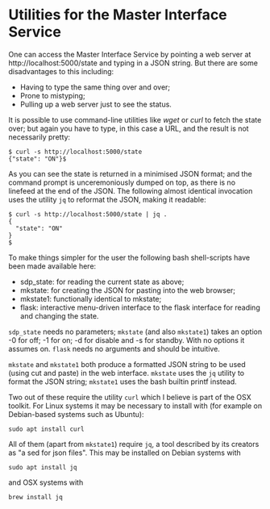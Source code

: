 # Utilities for the Master Interface Service

One can access the Master Interface Service by pointing a web server 
at http://localhost:5000/state and typing in a JSON string.
But there are some disadvantages to this including:

* Having to type the same thing over and over;
* Prone to mistyping;
* Pulling up a web server just to see the status.

It is possible to use command-line utilities like _wget_ or _curl_ 
to fetch the state over; but again you have to type, in this case a 
URL, and the result is not necessarily pretty:

```
$ curl -s http://localhost:5000/state 
{"state": "ON"}$ 
```
As you can see the state is returned in a minimised JSON format; 
and the command prompt is unceremoniously dumped on top, as there 
is no linefeed at the end of the JSON.
The following almost identical invocation uses the utility `jq` to 
reformat the JSON, making it readable:
```
$ curl -s http://localhost:5000/state | jq .
{
  "state": "ON"
}
$
```
To make things simpler for the user 
the following bash shell-scripts have been made available here:

* sdp_state: for reading the current state as above;
* mkstate: for creating the JSON for pasting into the web browser;
* mkstate1: functionally identical to mkstate;
* flask: interactive menu-driven interface to the flask interface 
for reading and changing the state.

`sdp_state` needs no parameters; `mkstate` (and also `mkstate1`) 
takes an option -0 for off; -1 for on; -d for disable and -s for standby.
With no options it assumes on.
`flask` needs no arguments and should be intuitive.

`mkstate` and `mkstate1` both produce a formatted JSON string to be used
(using cut and paste) in the web interface. `mkstate` uses the `jq`
utility to format the JSON string; `mkstate1` uses the bash builtin printf
instead.

Two out of these require the utility `curl` which I believe is part 
of the OSX toolkit. 
For Linux systems it may be necessary to install with (for 
example on Debian-based systems such as Ubuntu):
```
sudo apt install curl
```
All of them (apart from `mkstate1`) require `jq`, a tool described 
by its creators as "a sed for json files".
This may be installed on Debian systems with
```
sudo apt install jq
```
and OSX systems with
```
brew install jq
```
